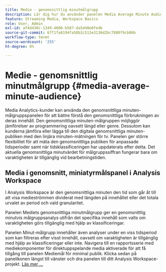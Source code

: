 ```yaml
---
title: Medie - genomsnittlig minutmålgrupp
description: Lär dig hur du använder panelen Media Average Minute Audience för att analysera en genomsnittlig minutmålgrupp för ett visst innehåll eller under en anpassad tidsperiod.
feature: Streaming Media, Workspace Basics
role: User, Admin
exl-id: af4d430c-1349-4606-b587-da5d40e0fe4b
source-git-commit: 67f1fa8194fa58b2c513e3136d2bc7880f9cb06b
workflow-type: tm+mt
source-wordcount: '255'
ht-degree: 0%

---
```


# Medie - genomsnittlig minutmålgrupp {#media-average-minute-audience}

Media Analytics-kunder kan använda den genomsnittliga minuten-målgruppspanelen för att bättre förstå den genomsnittliga förbrukningen av deras innehåll. Den genomsnittliga minuten-målgruppen möjliggör jämförelser av programmering oavsett längd eller genre. Dessutom kan kunderna jämföra eller lägga till den digitala genomsnittliga minuten-publiken med den linjära minuten-mätningen för tv. Panelen ger större flexibilitet för att mäta den genomsnittliga publiken för anpassade tidsperioder samt när tidsklassificeringen har uppdaterats efter detta. Det aktuella genomsnittliga minutvärdet för målgruppssiffran fungerar bara om varaktigheten är tillgänglig vid bearbetningstiden.

## Media i genomsnitt, miniatyrmålspanel i Analysis Workspace

I Analysis Workspace är den genomsnittliga minuten den tid som går åt till att visa medieströmmen dividerat med längden på innehållet eller det totala urvalet av period och vald granularitet.


Panelen Mediets genomsnittliga minutmålgrupp ger en genomsnittlig minutvis målgruppsanalys utifrån det specifika innehåll som valts om varaktigheten görs tillgänglig med hjälp av klassificeringar.

Panelen Minut-målgrupp innehåller även analyser under en viss tidsperiod som kan filtreras efter visst innehåll, oavsett om varaktigheten är tillgänglig med hjälp av klassificeringar eller inte. Navigera till en rapportsserie med mediekomponenter för direktuppspelande media aktiverade för att få tillgång till panelen Mediemål för minimal publik. Klicka sedan på panelikonen längst till vänster och dra panelen till ditt Analysis Workspace-projekt. [Läs mer …](https://experienceleague.adobe.com/docs/analytics/analyze/analysis-workspace/panels/average-minute-audience-panel.html?lang=sv-SE)
